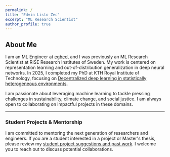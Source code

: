 ```yaml
---
permalink: /
title: "Edvin Listo Zec"
excerpt: "ML Research Scientist"
author_profile: true
---
```


## About Me

I am an ML Engineer at [eghed](https://eghed.se/), and I was previously an ML Research Scientist at RISE Research Institutes of Sweden. My work is centered on representation learning and out-of-distribution generalization in deep neural networks. In 2025, I completed my PhD at KTH Royal Institute of Technology, focusing on [Decentralized deep learning in statistically heterogeneous environments](https://kth.diva-portal.org/smash/get/diva2:1921206/FULLTEXT01.pdf).

I am passionate about leveraging machine learning to tackle pressing challenges in sustainability, climate change, and social justice. I am always open to collaborating on impactful projects in these domains.

---

### Student Projects & Mentorship

I am committed to mentoring the next generation of researchers and engineers. If you are a student interested in a project or Master's thesis, please review my [student project suggestions and past work](https://edvinli.github.io/students/). I welcome you to reach out to discuss potential collaborations.
